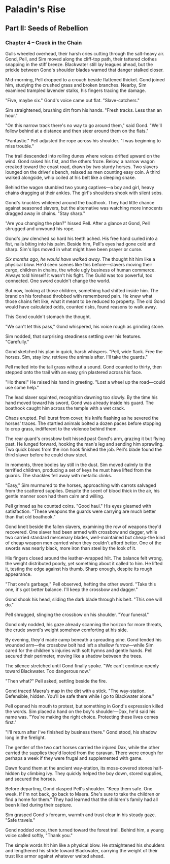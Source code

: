 # Paladin's Rise

## Part II: Seeds of Rebellion

### Chapter 4 – Crack in the Chain

Gulls wheeled overhead, their harsh cries cutting through the salt-heavy air. Gond, Pell, and Sim moved along the cliff-top path, their tattered clothes snapping in the stiff breeze. Blackwater still lay leagues ahead, but the prickle between Gond's shoulder blades warned that danger stalked closer.

Mid-morning, Pell dropped to a crouch beside flattened thicket. Gond joined him, studying the crushed grass and broken branches. Nearby, Sim examined trampled lavender stalks, his fingers tracing the damage.

"Five, maybe six." Gond's voice came out flat. "Slave-catchers."

Sim straightened, brushing dirt from his hands. "Fresh tracks. Less than an hour."

"On this narrow track there's no way to go around them," said Gond. "We'll follow behind at a distance and then steer around them on the flats."

"Fantastic." Pell adjusted the rope across his shoulder. "I was beginning to miss trouble."

The trail descended into rolling dunes where voices drifted upward on the wind. Gond raised his fist, and the others froze. Below, a narrow wagon creaked toward the coast road, drawn by two sturdy horses. Two slavers lounged on the driver's bench, relaxed as men counting easy coin. A third walked alongside, whip coiled at his belt like a sleeping snake.

Behind the wagon stumbled two young captives—a boy and girl, heavy chains dragging at their ankles. The girl's shoulders shook with silent sobs.

Gond's knuckles whitened around the boathook. They had little chance against seasoned slavers, but the alternative was watching more innocents dragged away in chains. "Stay sharp."

"Are you changing the plan?" hissed Pell. After a glance at Gond, Pell shrugged and unwound his rope.

Gond's jaw clenched so hard his teeth ached. His free hand curled into a fist, nails biting into his palm. Beside him, Pell's eyes had gone cold and sharp. Sim's lips moved in what might have been prayer or curse.

*Six months ago, he would have walked away.* The thought hit him like a physical blow. He'd seen scenes like this before—slavers moving their cargo, children in chains, the whole ugly business of human commerce. Always told himself it wasn't his fight. The Guild was too powerful, too connected. One sword couldn't change the world.

But now, looking at those children, something had shifted inside him. The brand on his forehead throbbed with remembered pain. He knew what those chains felt like, what it meant to be reduced to property. The old Gond would have calculated odds, counted risks, found reasons to walk away.

This Gond couldn't stomach the thought.

"We can't let this pass," Gond whispered, his voice rough as grinding stone.

Sim nodded, that surprising steadiness settling over his features. "Carefully."

Gond sketched his plan in quick, harsh whispers. "Pell, wide flank. Free the horses. Sim, stay low, retrieve the animals after. I'll take the guards."

Pell melted into the tall grass without a sound. Gond counted to thirty, then stepped onto the trail with an easy grin plastered across his face.

"Ho there!" He raised his hand in greeting. "Lost a wheel up the road—could use some help."

The lead slaver squinted, recognition dawning too slowly. By the time his hand moved toward his sword, Gond was already inside his guard. The boathook caught him across the temple with a wet crack.

Chaos erupted. Pell burst from cover, his knife flashing as he severed the horses' traces. The startled animals bolted a dozen paces before stopping to crop grass, indifferent to the violence behind them.

The rear guard's crossbow bolt hissed past Gond's arm, grazing it but flying past. He lunged forward, hooking the man's leg and sending him sprawling. Two quick blows from the iron hook finished the job. Pell's blade found the third slaver before he could draw steel.

In moments, three bodies lay still in the dust. Sim moved calmly to the terrified children, producing a set of keys he must have lifted from the guards. The shackles fell away with metallic clinks.

"Easy," Sim murmured to the horses, approaching with carrots salvaged from the scattered supplies. Despite the scent of blood thick in the air, his gentle manner soon had them calm and willing.

Pell grinned as he counted coins. "Good haul." His eyes gleamed with satisfaction. "These weapons the guards were carrying are much better than that old boathook."

Gond knelt beside the fallen slavers, examining the row of weapons they'd recovered. One slaver had been armed with crossbow and dagger, while two carried standard mercenary blades, well-maintained but cheap-the kind of cheap weapon men carried when they couldn't afford better. One of the swords was nearly black, more iron than steel by the look of it.

His fingers closed around the leather-wrapped hilt. The balance felt wrong, the weight distributed poorly, yet something about it called to him. He lifted it, testing the edge against his thumb. Sharp enough, despite its rough appearance.

"That one's garbage," Pell observed, hefting the other sword. "Take this one, it's got better balance. I'll keep the crossbow and dagger."

Gond shook his head, sliding the dark blade through his belt. "This one will do."

Pell shrugged, slinging the crossbow on his shoulder. "Your funeral."

Gond only nodded, his gaze already scanning the horizon for more threats, the crude sword's weight somehow comforting at his side.

By evening, they'd made camp beneath a spreading pine. Gond tended his wounded arm—the crossbow bolt had left a shallow furrow—while Sim cared for the children's injuries with soft hymns and gentle hands. Pell secured their perimeter, moving like a shadow between the trees.

The silence stretched until Gond finally spoke. "We can't continue openly toward Blackwater. Too dangerous now."

"Then what?" Pell asked, settling beside the fire.

Gond traced Maera's map in the dirt with a stick. "The way-station. Defensible, hidden. You'll be safe there while I go to Blackwater alone."

Pell opened his mouth to protest, but something in Gond's expression killed the words. Sim placed a hand on the boy's shoulder—Dax, he'd said his name was. "You're making the right choice. Protecting these lives comes first."

"I'll return after I've finished by business there." Gond stood, his shadow long in the firelight.

The gentler of the two cart horses carried the injured Dax, while the other carried the supplies they'd looted from the caravan. There were enough for perhaps a week if they were frugal and supplemented with game.

Dawn found them at the ancient way-station, its moss-covered stones half-hidden by climbing ivy. They quickly helped the boy down, stored supplies, and secured the horses.

Before departing, Gond clasped Pell's shoulder. "Keep them safe. One week. If I'm not back, go back to Maera. She's sure to take the children or find a home for them." They had learned that the children's family had all been killed during their capture.

Sim grasped Gond's forearm, warmth and trust clear in his steady gaze. "Safe travels."

Gond nodded once, then turned toward the forest trail. Behind him, a young voice called softly, "Thank you."

The simple words hit him like a physical blow. He straightened his shoulders and lengthened his stride toward Blackwater, carrying the weight of their trust like armor against whatever waited ahead.
